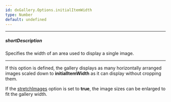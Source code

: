 ```yaml
---
id: dxGallery.Options.initialItemWidth
type: Number
default: undefined
---
```

---
##### shortDescription
Specifies the width of an area used to display a single image.

---
If this option is defined, the gallery displays as many horizontally arranged images scaled down to **initialItemWidth** as it can display without cropping them.

If the [stretchImages]({basewidgetpath}/Configuration/#stretchImages) option is set to **true**, the image sizes can be enlarged to fit the gallery width.